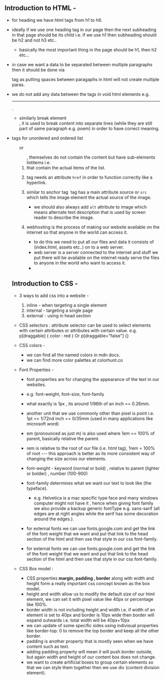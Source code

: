 ## Introduction to HTML -

- for heading we have html tags from h1 to h6.
- ideally if we use one heading tag in our page then the next subheading in that page should be its child i.e. if we use h1 then subheading should be h2 and not h3 etc..
  - basically the most important thing in the page should be h1, then h2 etc...
- in case we want a data to be separated between multiple paragraphs then it should be done via <p></p> tag as putting spaces between paragaphs in html will not create multiple paras.
- we do not add any data between the tags in void html elements e.g. <hr/>.
  - similarly break element <br/> , it is used to break content into separate lines (while they are still part of same paragraph e.g. poem) in order to have correct meaning.
- tags for unordered and ordered list <ul> or <ol>, themselves do not contain the content but have sub-elements listitems i.e. <li> that contain the actual items of the list.
- <a> tag needs an attribute `href` in order to function correctly like a hyperlink.
- similar to anchor tag <img> tag has a main attribute source or `src` which tells the image element the actual source of the image.

  - we should also always add `alt` attribute to image which means alternate text description that is used by screen reader to describe the image.

- webhosting is the process of making our website available on the internet so that anyone in the world can access it.
  - to do this we need to put all our files and data it consists of (index.html, assets etc..) on to a web server.
  - web server is a server connected to the internet and stuff we put there will be available on the internet ready serve the files to anyone in the world who want to access it.
  -

## Introduction to CSS -

- 3 ways to add css into a website -

  1. inline - when targeting a single element
  2. internal - targeting a single page
  3. external - using <link rel="stylesheet" href="./styles.css"> in head section

- CSS selectors : attribute selector can be used to select elements with certain attributes or attributes with certain value. e.g. p[draggable] { color : red } Or p[draggable="false"] {}

- CSS colors -

  - we can find all the named colors in mdn docs.
  - we can find more color palettes at colorhunt.co

- Font Properties -

  - font properties are for changing the appearance of the text in our websites.
  - e.g. font-weight, font-size, font-family
  - what exactly is 1px , its around 1/96th of an inch == 0.26mm.
  - another unit that we use commonly other than pixel is point i.e. 1pt == 1/72nd inch == 0/35mm (used in many applications like microsoft word)
  - em (pronounced as just m) is also used where 1em == 100% of parent, basically relative the parent.
  - rem is relative to the root of our file (i.e. html tag), 1rem = 100% of root --- this approach is better as its more consistent way of changing the size across our elements.

  - font-weight - keyword (normal or bold) , relative to parent (lighter or bolder) , number (100-900)
  - font-family determines what we want our text to look like (the typeface).
    - e.g. Helvetica is a mac specific type face and many windows computer might not have it , hence when giving font family we also provide a backup generic fontType e.g. sans-sarif (all edges are at right angles while the serif has some decoration around the edges.).
  - for external fonts we can use fonts.google.com and get the link of the font weight that we want and put that link to the head section of the html and then use that style in our css font-family.
  - for external fonts we can use fonts.google.com and get the link of the font weight that we want and put that link to the head section of the html and then use that style in our css font-family.

- CSS Box model :
  - CSS properties **margin, padding , border** along with width and height form a really important css concept known as the box model.
  - height and width allow us to modify the default size of our html element, we can set it with pixel value like 40px or percentage like 100%.
  - border width is not including height and width i.e. if width of an element is set to 40px and border is 10px wide then border will expand outwards i.e. total width will be 40px+10px
  - we can update of some specific sides using indivisual properties like border-top: 0 to remove the top border and keep all the other border.
  - padding is another property that is mostly seen when we have content such as text.
  - adding padding property will mean it will push border outside, but again width and height of our content box does not change.
  - we want to create artificial boxes to group certain elements so that we can style them together then we use div (content division element).
